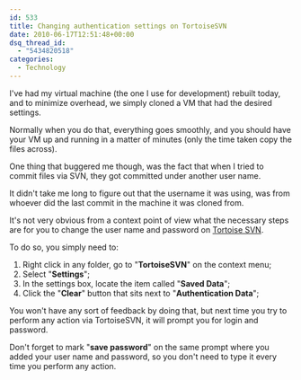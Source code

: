 ```yaml
---
id: 533
title: Changing authentication settings on TortoiseSVN
date: 2010-06-17T12:51:48+00:00
dsq_thread_id:
  - "5434820518"
categories:
  - Technology
---
```

I've had my virtual machine (the one I use for development) rebuilt today, and to minimize overhead, we simply cloned a VM that had the desired settings.

Normally when you do that, everything goes smoothly, and you should have your VM up and running in a matter of minutes (only the time taken copy the files across).

One thing that buggered me though, was the fact that when I tried to commit files via SVN, they got committed under another user name.

It didn't take me long to figure out that the username it was using, was from whoever did the last commit in the machine it was cloned from.

It's not very obvious from a context point of view what the necessary steps are for you to change the user name and password on <a title="Tortoise SVN" href="http://tortoisesvn.tigris.org/" target="_blank">Tortoise SVN</a>.

To do so, you simply need to:

  1. Right click in any folder, go to "**TortoiseSVN**" on the context menu;
  2. Select "**Settings**";
  3. In the settings box, locate the item called "**Saved Data**";
  4. Click the "**Clear**" button that sits next to "**Authentication Data**";

You won't have any sort of feedback by doing that, but next time you try to perform any action via TortoiseSVN, it will prompt you for login and password.

Don't forget to mark "**save password**" on the same prompt where you added your user name and password, so you don't need to type it every time you perform any action.

